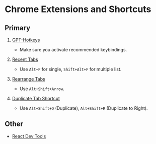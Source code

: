 # Chrome Extensions and Shortcuts

## Primary
1. [GPT-Hotkeys](https://chromewebstore.google.com/detail/gpt-hotkeys/hmnopbffkafhmkojgmcolhlkeghmngcn?hl=en-US)  
   - Make sure you activate recommended keybindings.

2. [Recent Tabs](https://chromewebstore.google.com/detail/recent-tabs/ocllfmhjhfmogablefmibmjcodggknml)  
   - Use `Alt+F` for single, `Shift+Alt+F` for multiple list.

3. [Rearrange Tabs](https://chromewebstore.google.com/detail/rearrange-tabs/ccnnhhnmpoffieppjjkhdakcoejcpbga?hl=en-US)  
   - Use `Alt+Shift+Arrow`.

4. [Duplicate Tab Shortcut](https://chrome.google.com/webstore/detail/duplicate-tab-shortcut/bldjhijhndnjnpjafjphdndfmfnmhckb?hl=en)  
   - Use `Alt+Shift+D` (Duplicate), `Alt+Shift+R` (Duplicate to Right).

## Other
- [React Dev Tools](https://chrome.google.com/webstore/detail/react-developer-tools/fmkadmapgofadopljbjfkapdkoienihi)